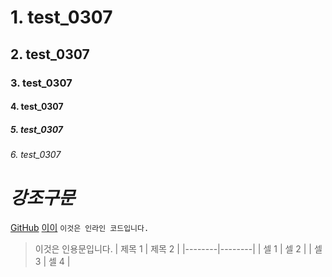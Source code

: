 # 1. test_0307
## 2. test_0307
### 3. test_0307
#### 4. test_0307
##### 5. test_0307
###### 6. test_0307
# *강조구문*
[GitHub](https://github.com/)
[이이](https://www.google.com/imgres?imgurl=https%3A%2F%2Fi.namu.wiki%2Fi%2Fu6RY6Cwfgl5LU3zbiqxbOzmRfe2IEeICXexXNykfzxwnhMwIvV8KddLNkUxyNyDQzBwtvD9swGszVOXM_A0UFw.webp&tbnid=x_yUQrM1TsyvRM&vet=12ahUKEwikp9-YuOGEAxXQha8BHU2RBJwQMygBegQIARBW..i&imgrefurl=https%3A%2F%2Fnamu.wiki%2Fw%2F%25ED%258F%25AC%25EB%25A9%2594%25EB%259D%25BC%25EB%258B%2588%25EC%2595%2588&docid=Ntjj2vjaSvZmLM&w=780&h=780&q=%ED%8F%AC%EB%A9%94%EB%9D%BC%EB%8B%88%EC%95%88&ved=2ahUKEwikp9-YuOGEAxXQha8BHU2RBJwQMygBegQIARBW)
`이것은 인라인 코드입니다.`
> 이것은 인용문입니다.
> | 제목 1 | 제목 2 |
|--------|--------|
| 셀 1   | 셀 2   |
| 셀 3   | 셀 4   |
